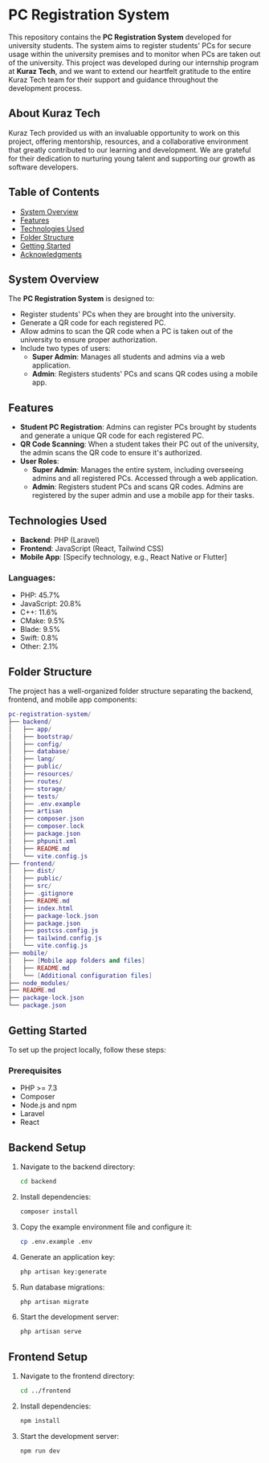 # PC Registration System

This repository contains the **PC Registration System** developed for university students. The system aims to register students' PCs for secure usage within the university premises and to monitor when PCs are taken out of the university. This project was developed during our internship program at **Kuraz Tech**, and we want to extend our heartfelt gratitude to the entire Kuraz Tech team for their support and guidance throughout the development process.

## About Kuraz Tech

Kuraz Tech provided us with an invaluable opportunity to work on this project, offering mentorship, resources, and a collaborative environment that greatly contributed to our learning and development. We are grateful for their dedication to nurturing young talent and supporting our growth as software developers.

## Table of Contents

- [System Overview](#system-overview)
- [Features](#features)
- [Technologies Used](#technologies-used)
- [Folder Structure](#folder-structure)
- [Getting Started](#getting-started)
- [Acknowledgments](#acknowledgments)

## System Overview

The **PC Registration System** is designed to:

- Register students' PCs when they are brought into the university.
- Generate a QR code for each registered PC.
- Allow admins to scan the QR code when a PC is taken out of the university to ensure proper authorization.
- Include two types of users:
  - **Super Admin**: Manages all students and admins via a web application.
  - **Admin**: Registers students' PCs and scans QR codes using a mobile app.

## Features

- **Student PC Registration**: Admins can register PCs brought by students and generate a unique QR code for each registered PC.
- **QR Code Scanning**: When a student takes their PC out of the university, the admin scans the QR code to ensure it's authorized.
- **User Roles**:
  - **Super Admin**: Manages the entire system, including overseeing admins and all registered PCs. Accessed through a web application.
  - **Admin**: Registers student PCs and scans QR codes. Admins are registered by the super admin and use a mobile app for their tasks.

## Technologies Used

- **Backend**: PHP (Laravel)
- **Frontend**: JavaScript (React, Tailwind CSS)
- **Mobile App**: [Specify technology, e.g., React Native or Flutter]
  
### Languages:
- PHP: 45.7%
- JavaScript: 20.8%
- C++: 11.6%
- CMake: 9.5%
- Blade: 9.5%
- Swift: 0.8%
- Other: 2.1%

## Folder Structure

The project has a well-organized folder structure separating the backend, frontend, and mobile app components:

```lua
pc-registration-system/
├── backend/
│   ├── app/
│   ├── bootstrap/
│   ├── config/
│   ├── database/
│   ├── lang/
│   ├── public/
│   ├── resources/
│   ├── routes/
│   ├── storage/
│   ├── tests/
│   ├── .env.example
│   ├── artisan
│   ├── composer.json
│   ├── composer.lock
│   ├── package.json
│   ├── phpunit.xml
│   ├── README.md
│   └── vite.config.js
├── frontend/
│   ├── dist/
│   ├── public/
│   ├── src/
│   ├── .gitignore
│   ├── README.md
│   ├── index.html
│   ├── package-lock.json
│   ├── package.json
│   ├── postcss.config.js
│   ├── tailwind.config.js
│   └── vite.config.js
├── mobile/
│   ├── [Mobile app folders and files]
│   ├── README.md
│   └── [Additional configuration files]
├── node_modules/
├── README.md
├── package-lock.json
└── package.json
```
## Getting Started

To set up the project locally, follow these steps:

### Prerequisites

- PHP >= 7.3
- Composer
- Node.js and npm
- Laravel
- React
## Backend Setup

1. Navigate to the backend directory:

   ```bash
   cd backend
   ```
2. Install dependencies:

   ```bash
   composer install
   ```
3. Copy the example environment file and configure it:
   ```bash
   cp .env.example .env
   ```
4. Generate an application key:

   ```bash
   php artisan key:generate
   ```
5. Run database migrations:

   ```bash
   php artisan migrate
   ```
6. Start the development server:

   ```bash
   php artisan serve
   ```
## Frontend Setup

1. Navigate to the frontend directory:

   ```bash
   cd ../frontend
   ```
2. Install dependencies:

   ```bash
   npm install
   ```
3. Start the development server:

   ```bash
   npm run dev
   ```
